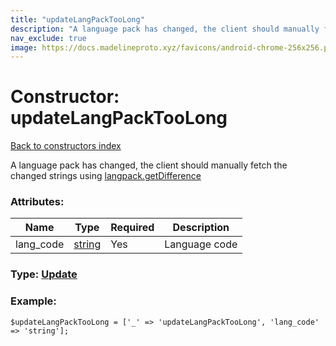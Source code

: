 ```yaml
---
title: "updateLangPackTooLong"
description: "A language pack has changed, the client should manually fetch the changed strings using langpack.getDifference"
nav_exclude: true
image: https://docs.madelineproto.xyz/favicons/android-chrome-256x256.png
---
```

# Constructor: updateLangPackTooLong  
[Back to constructors index](/API_docs/constructors/index.html)



A language pack has changed, the client should manually fetch the changed strings using [langpack.getDifference](../methods/langpack.getDifference.html)

### Attributes:

| Name     |    Type       | Required | Description |
|----------|---------------|----------|-------------|
|lang\_code|[string](/API_docs/types/string.html) | Yes|Language code|



### Type: [Update](/API_docs/types/Update.html)


### Example:

```
$updateLangPackTooLong = ['_' => 'updateLangPackTooLong', 'lang_code' => 'string'];
```  
